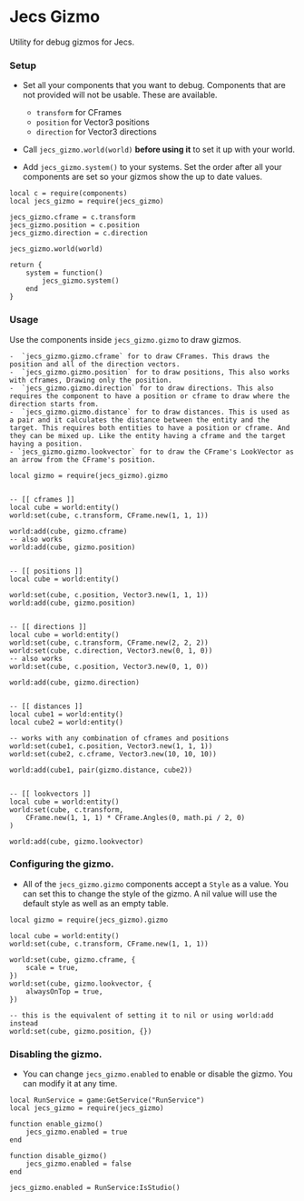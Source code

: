 # Jecs Gizmo

Utility for debug gizmos for Jecs.

### Setup

-   Set all your components that you want to debug. Components that are not provided will not be usable. These are available.

    -   `transform` for CFrames
    -   `position` for Vector3 positions
    -   `direction` for Vector3 directions

-   Call `jecs_gizmo.world(world)` **before using it** to set it up with your world.

-   Add `jecs_gizmo.system()` to your systems. Set the order after all your components are set so your gizmos show the up to date values.

```luau
local c = require(components)
local jecs_gizmo = require(jecs_gizmo)

jecs_gizmo.cframe = c.transform
jecs_gizmo.position = c.position
jecs_gizmo.direction = c.direction

jecs_gizmo.world(world)

return {
    system = function()
        jecs_gizmo.system()
    end
}
```

### Usage

Use the components inside `jecs_gizmo.gizmo` to draw gizmos.

    -  `jecs_gizmo.gizmo.cframe` for to draw CFrames. This draws the position and all of the direction vectors.
    -  `jecs_gizmo.gizmo.position` for to draw positions, This also works with cframes, Drawing only the position.
    -  `jecs_gizmo.gizmo.direction` for to draw directions. This also requires the component to have a position or cframe to draw where the direction starts from.
    -  `jecs_gizmo.gizmo.distance` for to draw distances. This is used as a pair and it calculates the distance between the entity and the target. This requires both entities to have a position or cframe. And they can be mixed up. Like the entity having a cframe and the target having a position.
    - `jecs_gizmo.gizmo.lookvector` for to draw the CFrame's LookVector as an arrow from the CFrame's position.

```luau
local gizmo = require(jecs_gizmo).gizmo


-- [[ cframes ]]
local cube = world:entity()
world:set(cube, c.transform, CFrame.new(1, 1, 1))

world:add(cube, gizmo.cframe)
-- also works
world:add(cube, gizmo.position)


-- [[ positions ]]
local cube = world:entity()

world:set(cube, c.position, Vector3.new(1, 1, 1))
world:add(cube, gizmo.position)


-- [[ directions ]]
local cube = world:entity()
world:set(cube, c.transform, CFrame.new(2, 2, 2))
world:set(cube, c.direction, Vector3.new(0, 1, 0))
-- also works
world:set(cube, c.position, Vector3.new(0, 1, 0))

world:add(cube, gizmo.direction)


-- [[ distances ]]
local cube1 = world:entity()
local cube2 = world:entity()

-- works with any combination of cframes and positions
world:set(cube1, c.position, Vector3.new(1, 1, 1))
world:set(cube2, c.cframe, Vector3.new(10, 10, 10))

world:add(cube1, pair(gizmo.distance, cube2))


-- [[ lookvectors ]]
local cube = world:entity()
world:set(cube, c.transform,
    CFrame.new(1, 1, 1) * CFrame.Angles(0, math.pi / 2, 0)
)

world:add(cube, gizmo.lookvector)
```

### Configuring the gizmo.

-   All of the `jecs_gizmo.gizmo` components accept a `Style` as a value. You can set this to change the style of the gizmo. A nil value will use the default style as well as an empty table.

```luau
local gizmo = require(jecs_gizmo).gizmo

local cube = world:entity()
world:set(cube, c.transform, CFrame.new(1, 1, 1))

world:set(cube, gizmo.cframe, {
    scale = true,
})
world:set(cube, gizmo.lookvector, {
    alwaysOnTop = true,
})

-- this is the equivalent of setting it to nil or using world:add instead
world:set(cube, gizmo.position, {})
```

### Disabling the gizmo.

-   You can change `jecs_gizmo.enabled` to enable or disable the gizmo. You can modify it at any time.

```luau
local RunService = game:GetService("RunService")
local jecs_gizmo = require(jecs_gizmo)

function enable_gizmo()
    jecs_gizmo.enabled = true
end

function disable_gizmo()
    jecs_gizmo.enabled = false
end

jecs_gizmo.enabled = RunService:IsStudio()
```
